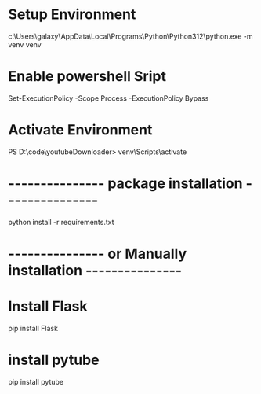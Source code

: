 # Setup Environment 
c:\Users\galaxy\AppData\Local\Programs\Python\Python312\python.exe -m venv venv

# Enable powershell Sript
Set-ExecutionPolicy -Scope Process -ExecutionPolicy Bypass

# Activate Environment
PS D:\code\youtubeDownloader> venv\Scripts\activate

# --------------- package installation ---------------
python install -r requirements.txt

# --------------- or Manually installation ---------------
# Install Flask
pip install Flask

# install pytube 
pip install pytube
